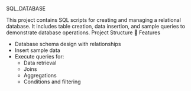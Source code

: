 SQL_DATABASE

This project contains SQL scripts for creating and managing a relational database. It includes table creation, data insertion, and sample queries to demonstrate database operations.
Project Structure
📌 Features
- Database schema design with relationships
- Insert sample data
- Execute queries for:
  - Data retrieval
  - Joins
  - Aggregations
  - Conditions and filtering
